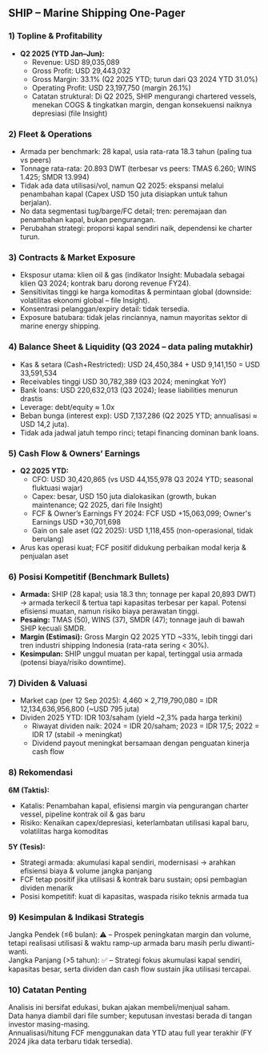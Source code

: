 ## SHIP – Marine Shipping One-Pager

### 1) Topline & Profitability
- **Q2 2025 (YTD Jan–Jun):**
    - Revenue: USD 89,035,089
    - Gross Profit: USD 29,443,032
    - Gross Margin: 33.1% (Q2 2025 YTD; turun dari Q3 2024 YTD 31.0%)
    - Operating Profit: USD 23,197,750 (margin 26.1%)
    - Catatan struktural: Di Q2 2025, SHIP mengurangi chartered vessels, menekan COGS & tingkatkan margin, dengan konsekuensi naiknya depresiasi (file Insight)

### 2) Fleet & Operations
- Armada per benchmark: 28 kapal, usia rata-rata 18.3 tahun (paling tua vs peers)
- Tonnage rata-rata: 20.893 DWT (terbesar vs peers: TMAS 6.260; WINS 1.425; SMDR 13.994)
- Tidak ada data utilisasi/vol, namun Q2 2025: ekspansi melalui penambahan kapal (Capex USD 150 juta disiapkan untuk tahun berjalan).
- No data segmentasi tug/barge/FC detail; tren: peremajaan dan penambahan kapal, bukan pengurangan.
- Perubahan strategi: proporsi kapal sendiri naik, dependensi ke charter turun.

### 3) Contracts & Market Exposure
- Eksposur utama: klien oil & gas (indikator Insight: Mubadala sebagai klien Q3 2024; kontrak baru dorong revenue FY24).
- Sensitivitas tinggi ke harga komoditas & permintaan global (downside: volatilitas ekonomi global – file Insight).
- Konsentrasi pelanggan/expiry detail: tidak tersedia.
- Exposure batubara: tidak jelas rinciannya, namun mayoritas sektor di marine energy shipping.

### 4) Balance Sheet & Liquidity (Q3 2024 – data paling mutakhir)
- Kas & setara (Cash+Restricted): USD 24,450,384 + USD 9,141,150 = USD 33,591,534
- Receivables tinggi USD 30,782,389 (Q3 2024; meningkat YoY)
- Bank loans: USD 220,632,013 (Q3 2024); lease liabilities menurun drastis
- Leverage: debt/equity ≈ 1.0x
- Beban bunga (interest exp): USD 7,137,286 (Q2 2025 YTD; annualisasi ≈ USD 14,2 juta).
- Tidak ada jadwal jatuh tempo rinci; tetapi financing dominan bank loans.

### 5) Cash Flow & Owners’ Earnings
- **Q2 2025 YTD:**
    - CFO: USD 30,420,865 (vs USD 44,155,978 Q3 2024 YTD; seasonal fluktuasi wajar)
    - Capex: besar, USD 150 juta dialokasikan (growth, bukan maintenance; Q2 2025, dari file Insight)
    - FCF & Owner’s Earnings FY 2024: FCF USD +15,063,099; Owner's Earnings USD +30,701,698
    - Gain on sale aset (Q2 2025): USD 1,118,455 (non-operasional, tidak berulang)
- Arus kas operasi kuat; FCF positif didukung perbaikan modal kerja & penjualan aset

### 6) Posisi Kompetitif (Benchmark Bullets)
- **Armada:** SHIP (28 kapal; usia 18.3 thn; tonnage per kapal 20,893 DWT) → armada terkecil & tertua tapi kapasitas terbesar per kapal. Potensi efisiensi muatan, namun risiko biaya perawatan tinggi.
- **Pesaing:** TMAS (50), WINS (37), SMDR (47); tonnage jauh di bawah SHIP kecuali SMDR.
- **Margin (Estimasi):** Gross Margin Q2 2025 YTD ~33%, lebih tinggi dari tren industri shipping Indonesia (rata-rata sering < 30%).
- **Kesimpulan:** SHIP unggul muatan per kapal, tertinggal usia armada (potensi biaya/risiko downtime).

### 7) Dividen & Valuasi
- Market cap (per 12 Sep 2025): 4,460 × 2,719,790,080 = IDR 12,134,636,956,800 (~USD 795 juta)
- Dividen 2025 YTD: IDR 103/saham (yield ~2,3% pada harga terkini)
    - Riwayat dividen naik: 2024 = IDR 20/saham; 2023 = IDR 17,5; 2022 = IDR 17 (stabil → meningkat)
    - Dividend payout meningkat bersamaan dengan penguatan kinerja cash flow

### 8) Rekomendasi
**6M (Taktis):**
- Katalis: Penambahan kapal, efisiensi margin via pengurangan charter vessel, pipeline kontrak oil & gas baru
- Risiko: Kenaikan capex/depresiasi, keterlambatan utilisasi kapal baru, volatilitas harga komoditas

**5Y (Tesis):**
- Strategi armada: akumulasi kapal sendiri, modernisasi → arahkan efisiensi biaya & volume jangka panjang
- FCF tetap positif jika utilisasi & kontrak baru sustain; opsi pembagian dividen menarik
- Posisi kompetitif: kuat di kapasitas, waspada risiko teknis armada tua

### 9) Kesimpulan & Indikasi Strategis
Jangka Pendek (≤6 bulan): ⚠️ – Prospek peningkatan margin dan volume, tetapi realisasi utilisasi & waktu ramp-up armada baru masih perlu diwanti-wanti.  
Jangka Panjang (>5 tahun): ✅ – Strategi fokus akumulasi kapal sendiri, kapasitas besar, serta dividen dan cash flow sustain jika utilisasi tercapai.

### 10) Catatan Penting
Analisis ini bersifat edukasi, bukan ajakan membeli/menjual saham.  
Data hanya diambil dari file sumber; keputusan investasi berada di tangan investor masing-masing.  
Annualisasi/hitung FCF menggunakan data YTD atau full year terakhir (FY 2024 jika data terbaru tidak tersedia).